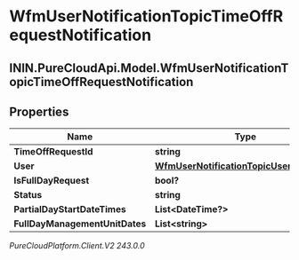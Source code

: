 # WfmUserNotificationTopicTimeOffRequestNotification

## ININ.PureCloudApi.Model.WfmUserNotificationTopicTimeOffRequestNotification

## Properties

|Name | Type | Description | Notes|
|------------ | ------------- | ------------- | -------------|
| **TimeOffRequestId** | **string** |  | [optional] |
| **User** | [**WfmUserNotificationTopicUserReference**](WfmUserNotificationTopicUserReference) |  | [optional] |
| **IsFullDayRequest** | **bool?** |  | [optional] |
| **Status** | **string** |  | [optional] |
| **PartialDayStartDateTimes** | **List&lt;DateTime?&gt;** |  | [optional] |
| **FullDayManagementUnitDates** | **List&lt;string&gt;** |  | [optional] |



_PureCloudPlatform.Client.V2 243.0.0_
